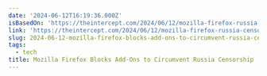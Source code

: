 ```yaml
---
date: '2024-06-12T16:19:36.000Z'
isBasedOn: 'https://theintercept.com/2024/06/12/mozilla-firefox-russia-censorship-blocked/'
link: 'https://theintercept.com/2024/06/12/mozilla-firefox-russia-censorship-blocked/'
slug: 2024-06-12-mozilla-firefox-blocks-add-ons-to-circumvent-russia-censorship
tags:
  - tech
title: Mozilla Firefox Blocks Add-Ons to Circumvent Russia Censorship
---
```

 
